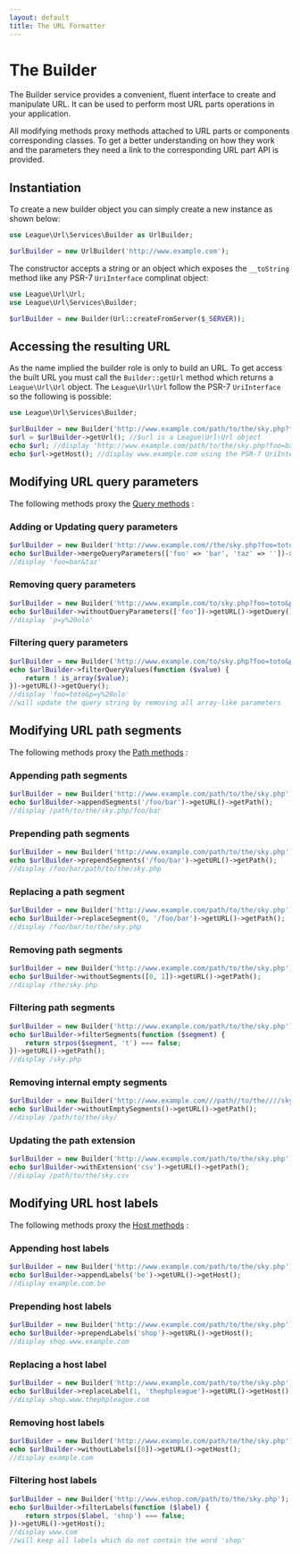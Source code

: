```yaml
---
layout: default
title: The URL Formatter
---
```


# The Builder

The Builder service provides a convenient, fluent interface to create and manipulate URL. It can be used to perform most URL parts operations in your application.

All modifying methods proxy methods attached to URL parts or components corresponding classes. To get a better understanding on how they work and the parameters they need a link to the corresponding URL part API is provided.

## Instantiation

To create a new builder object you can simply create a new instance  as shown below:

~~~php
use League\Url\Services\Builder as UrlBuilder;

$urlBuilder = new UrlBuilder('http://www.example.com');
~~~

The constructor accepts a string or an object which exposes the `__toString` method like any PSR-7 `UriInterface` complinat object:

~~~php
use League\Url\Url;
use League\Url\Services\Builder;

$urlBuilder = new Builder(Url::createFromServer($_SERVER));
~~~

## Accessing the resulting URL

As the name implied the builder role is only to build an URL. To get access the built URL you must call the `Builder::getUrl` method which returns a `League\Url\Url` object. The `League\Url\Url` follow the PSR-7 `UriInterface` so the following is possible:

~~~php
use League\Url\Services\Builder;

$urlBuilder = new Builder('http://www.example.com/path/to/the/sky.php?foo=bar#~typo');
$url = $urlBuilder->getUrl(); //$url is a League\Url\Url object
echo $url; //display 'http://www.example.com/path/to/the/sky.php?foo=bar#~typo'
echo $url->getHost(); //display www.example.com using the PSR-7 UriInterface method
~~~

## Modifying URL query parameters

The following methods proxy the [Query methods](/dev-master/components/query/#modifying-a-query) :

### Adding or Updating query parameters

~~~php
$urlBuilder = new Builder('http://www.example.com//the/sky.php?foo=toto#~typo');
echo $urlBuilder->mergeQueryParameters(['foo' => 'bar', 'taz' => ''])->getURL()->getQuery();
//display 'foo=bar&taz'
~~~

### Removing query parameters

~~~php
$urlBuilder = new Builder('http://www.example.com/to/sky.php?foo=toto&p=y+olo#~typo');
echo $urlBuilder->withoutQueryParameters(['foo'])->getURL()->getQuery();
//display 'p=y%20olo'
~~~

### Filtering query parameters

~~~php
$urlBuilder = new Builder('http://www.example.com/to/sky.php?foo=toto&p=y+olo#~typo');
echo $urlBuilder->filterQueryValues(function ($value) {
	return ! is_array($value);
})->getURL()->getQuery();
//display 'foo=toto&p=y%20olo'
//will update the query string by removing all array-like parameters
~~~

## Modifying URL path segments

The following methods proxy the [Path methods](/dev-master/components/path/#path-normalization) :

### Appending path segments

~~~php
$urlBuilder = new Builder('http://www.example.com/path/to/the/sky.php');
echo $urlBuilder->appendSegments('/foo/bar')->getURL()->getPath();
//display /path/to/the/sky.php/foo/bar
~~~

### Prepending path segments

~~~php
$urlBuilder = new Builder('http://www.example.com/path/to/the/sky.php');
echo $urlBuilder->prependSegments('/foo/bar')->getURL()->getPath();
//display /foo/bar/path/to/the/sky.php
~~~

### Replacing a path segment

~~~php
$urlBuilder = new Builder('http://www.example.com/path/to/the/sky.php');
echo $urlBuilder->replaceSegment(0, '/foo/bar')->getURL()->getPath();
//display /foo/bar/to/the/sky.php
~~~

### Removing path segments

~~~php
$urlBuilder = new Builder('http://www.example.com/path/to/the/sky.php');
echo $urlBuilder->withoutSegments([0, 1])->getURL()->getPath();
//display /the/sky.php
~~~

### Filtering path segments

~~~php
$urlBuilder = new Builder('http://www.example.com/path/to/the/sky.php');
echo $urlBuilder->filterSegments(function ($segment) {
	return strpos($segment, 't') === false;
})->getURL()->getPath();
//display /sky.php
~~~

### Removing internal empty segments

~~~php
$urlBuilder = new Builder('http://www.example.com///path//to/the////sky//');
echo $urlBuilder->withoutEmptySegments()->getURL()->getPath();
//display /path/to/the/sky/
~~~

### Updating the path extension

~~~php
$urlBuilder = new Builder('http://www.example.com/path/to/the/sky.php');
echo $urlBuilder->withExtension('csv')->getURL()->getPath();
//display /path/to/the/sky.csv
~~~

## Modifying URL host labels

The following methods proxy the [Host methods](/dev-master/components/host/#modifying-the-host) :

### Appending host labels

~~~php
$urlBuilder = new Builder('http://www.example.com/path/to/the/sky.php');
echo $urlBuilder->appendLabels('be')->getURL()->getHost();
//display example.com.be
~~~

### Prepending host labels

~~~php
$urlBuilder = new Builder('http://www.example.com/path/to/the/sky.php');
echo $urlBuilder->prependLabels('shop')->getURL()->getHost();
//display shop.www.example.com
~~~

### Replacing a host label

~~~php
$urlBuilder = new Builder('http://www.example.com/path/to/the/sky.php');
echo $urlBuilder->replaceLabel(1, 'thephpleague')->getURL()->getHost();
//display shop.www.thephpleague.com
~~~

### Removing host labels

~~~php
$urlBuilder = new Builder('http://www.example.com/path/to/the/sky.php');
echo $urlBuilder->withoutLabels([0])->getURL()->getHost();
//display example.com
~~~

### Filtering host labels

~~~php
$urlBuilder = new Builder('http://www.eshop.com/path/to/the/sky.php');
echo $urlBuilder->filterLabels(function ($label) {
	return strpos($label, 'shop') === false;
})->getURL()->getHost();
//display www.com
//will keep all labels which do not contain the word 'shop'
~~~
